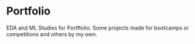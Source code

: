 # Portfolio
EDA and ML Studies for Portftolio. Some projects made for bootcamps or competitions and others by my own. 
